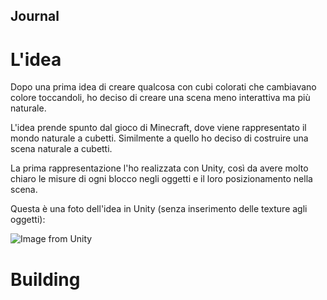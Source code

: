 ## Journal
# L'idea
Dopo una prima idea di creare qualcosa con cubi colorati che cambiavano colore toccandoli, ho deciso di creare una scena meno interattiva ma più naturale.

L'idea prende spunto dal gioco di Minecraft, dove viene rappresentato il mondo naturale a cubetti. 
Similmente a quello ho deciso di costruire una scena naturale a cubetti.

La prima rappresentazione l'ho realizzata con Unity, così da avere molto chiaro le misure di ogni blocco negli oggetti e il loro posizionamento nella scena.

Questa è una foto dell'idea in Unity (senza inserimento delle texture agli oggetti):

![Image from Unity](https://github.com/MariaRama/Cube2021_Ramacciotti/tree/main/img/scene.png)

# Building
